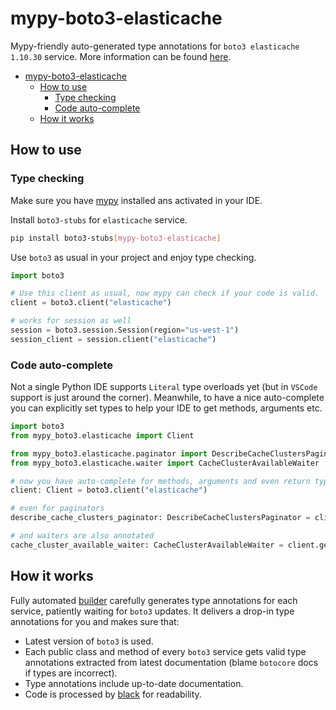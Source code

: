 # mypy-boto3-elasticache

Mypy-friendly auto-generated type annotations for `boto3 elasticache 1.10.30` service.
More information can be found [here](https://github.com/vemel/mypy_boto3).

- [mypy-boto3-elasticache](#mypy-boto3-elasticache)
  - [How to use](#how-to-use)
    - [Type checking](#type-checking)
    - [Code auto-complete](#code-auto-complete)
  - [How it works](#how-it-works)

## How to use

### Type checking

Make sure you have [mypy](https://github.com/python/mypy) installed ans activated in your IDE.

Install `boto3-stubs` for `elasticache` service.

```bash
pip install boto3-stubs[mypy-boto3-elasticache]
```

Use `boto3` as usual in your project and enjoy type checking.

```python
import boto3

# Use this client as usual, now mypy can check if your code is valid.
client = boto3.client("elasticache")

# works for session as well
session = boto3.session.Session(region="us-west-1")
session_client = session.client("elasticache")

```

### Code auto-complete

Not a single Python IDE supports `Literal` type overloads yet (but in `VSCode` support is just around the corner).
Meanwhile, to have a nice auto-complete you can explicitly set types to help your IDE to get methods, arguments etc.

```python
import boto3
from mypy_boto3.elasticache import Client

from mypy_boto3.elasticache.paginator import DescribeCacheClustersPaginator
from mypy_boto3.elasticache.waiter import CacheClusterAvailableWaiter

# now you have auto-complete for methods, arguments and even return types
client: Client = boto3.client("elasticache")

# even for paginators
describe_cache_clusters_paginator: DescribeCacheClustersPaginator = client.get_paginator("describe_cache_clusters")

# and waiters are also annotated
cache_cluster_available_waiter: CacheClusterAvailableWaiter = client.get_waiter("cache_cluster_available")
```

## How it works

Fully automated [builder](https://github.com/vemel/mypy_boto3) carefully generates
type annotations for each service, patiently waiting for `boto3` updates. It delivers
a drop-in type annotations for you and makes sure that:

- Latest version of `boto3` is used.
- Each public class and method of every `boto3` service gets valid type annotations
  extracted from latest documentation (blame `botocore` docs if types are incorrect).
- Type annotations include up-to-date documentation.
- Code is processed by [black](https://github.com/psf/black) for readability.